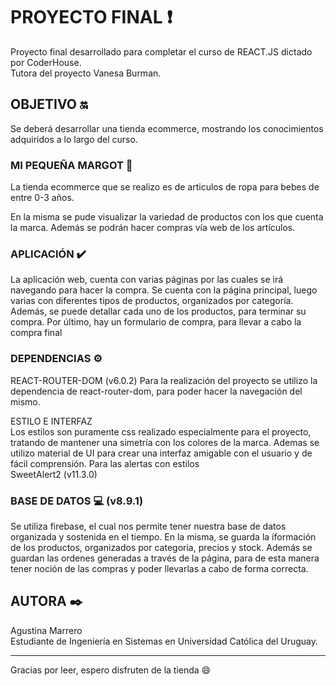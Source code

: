 # PROYECTO FINAL :heavy_exclamation_mark:

Proyecto final desarrollado para completar el curso de REACT.JS dictado por CoderHouse.    
Tutora del proyecto Vanesa Burman.

## OBJETIVO :on:

Se deberá desarrollar una tienda ecommerce, mostrando los conocimientos adquiridos a lo largo del curso. 

### MI PEQUEÑA MARGOT :baby:

La tienda ecommerce que se realizo es de articulos de ropa para bebes de entre 0-3 años.    

En la misma se pude visualizar la variedad de productos con los que cuenta la marca. Además se podrán hacer compras vía web de los artículos.


### APLICACIÓN :heavy_check_mark:
La aplicación web, cuenta con varias páginas por las cuales se irá navegando para hacer la compra. Se cuenta con la página principal, luego varias con diferentes tipos de productos, organizados por categoría. Además, se puede detallar cada uno de los productos, para terminar su compra. Por último, hay un formulario de compra, para llevar a cabo la compra final

### DEPENDENCIAS ⚙️

REACT-ROUTER-DOM   (v6.0.2)
Para la realización del proyecto se utilizo la dependencia de react-router-dom, para poder hacer la navegación del mismo. 

ESTILO E INTERFAZ   
Los estilos son puramente css realizado especialmente para el proyecto, tratando de mantener una simetría con los colores de la marca. Ademas se utilizo material de UI para crear una interfaz amigable con el usuario y de fácil comprensión. 
Para las alertas con estilos  
SweetAlert2 (v11.3.0)

### BASE DE DATOS :computer: (v8.9.1)
Se utiliza firebase, el cual nos permite tener nuestra base de datos organizada y sostenida en el tiempo. En la misma, se guarda la iformación de los productos, organizados por categoria, precios y stock. Además se guardan las ordenes generadas a través de la página, para de esta manera tener noción de las compras y poder llevarlas a cabo de forma correcta.  

## AUTORA ✒️

Agustina Marrero    
Estudiante de Ingeniería en Sistemas en Universidad Católica del Uruguay. 

-----
Gracias por leer, espero disfruten de la tienda :smile:
